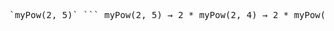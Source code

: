 <pre lang="markdown">`myPow(2, 5)` ``` myPow(2, 5) → 2 * myPow(2, 4) → 2 * myPow(4, 2) → 2 * myPow(16, 1) → 2 * 16 * myPow(16, 0) → 2 * 16 * 1 = 32 ``` </pre>
